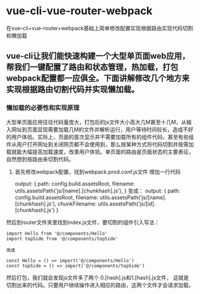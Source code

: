 # vue-cli-vue-router-webpack
在vue-cli+vue-router+webpack基础上简单修改配置实现根据路由实现代码切割和懒加载

## vue-cli让我们能快速构建一个大型单页面web应用，帮我们一键配置了路由和状态管理，热加载，打包webpack配置都一应俱全。下面讲解修改几个地方来实现根据路由切割代码并实现懒加载。

### 懒加载的必要性和实现原理
   大型单页面应用往往代码量庞大，打包后的js文件大小高大几M甚至十几M，从输入网址到页面显现需要加载几M的文件并解析运行，用户等待时间较长，造成不好的用户体验。实际上，页面的首次显示并不需要加载所有的组件代码，甚至有些组件从用户打开网址到关闭网页都不会使用到，那么按某种方式将代码切割并按需加载就能大幅提高加载速度，改善用户体验。单页面的路由是页面状态的主要表征，自然想到按路由来切割代码。
1. 首先修改webpack配置，找到webpack.prod.conf.js文件
增加一行代码
    
    output: {
    path: config.build.assetsRoot,
    filename: utils.assetsPath('js/[name].[chunkhash].js'),
    }
    变成：
    output: {
    path: config.build.assetsRoot,
    filename: utils.assetsPath('js/[name].[chunkhash].js'),
    chunkFilename: utils.assetsPath('js/[id].[chunkhash].js')
    }

然后到router文件夹里找到index.js文件，要切割的组件引入写法：

    import Hello from '@/components/Hello'
    import topSide from '@/components/topSide'
   
    改成

    const Hello = () => import('@/components/Hello')
    const topSide = () => import('@/components/topSide')

然后打包，我们就会发现js文件多了两个 0.[hash].js和1.[hash].js文件，
    这就是切割出来的代码。只要用户继续操作进入相应的路由，这两个文件才会请求加载。